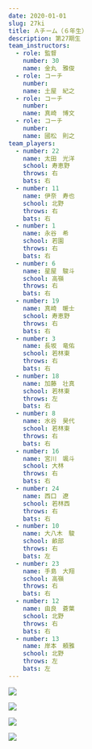 ```yaml
---
date: 2020-01-01
slug: 27ki
title: Ａチーム（６年生）
description: 第27期生
team_instructors:
  - role: 監督
    number: 30
    name: 金丸　雅俊
  - role: コーチ
    number:
    name: 土屋　紀之
  - role: コーチ
    number:
    name: 真崎　博文
  - role: コーチ
    number:
    name: 國松　則之
team_players:
  - number: 22
    name: 太田　光洋
    school: 寿恵野
    throws: 右
    bats: 右
  - number: 11
    name: 伊奈　寿也
    school: 北野
    throws: 右
    bats: 右
  - number: 1
    name: 永谷　希
    school: 若園
    throws: 右
    bats: 右
  - number: 6
    name: 星屋　駿斗
    school: 高嶺
    throws: 右
    bats: 右
  - number: 19
    name: 真崎　暖士
    school: 寿恵野
    throws: 右
    bats: 右
  - number: 3
    name: 長坂　竜佑
    school: 若林東
    throws: 右
    bats: 右
  - number: 18
    name: 加藤　壮真
    school: 若林東
    throws: 左
    bats: 右
  - number: 8
    name: 水谷　昊代
    school: 若林東
    throws: 右
    bats: 右
  - number: 16
    name: 宮川　颯斗
    school: 大林
    throws: 右
    bats: 右
  - number: 24
    name: 西口　遼
    school: 若林西
    throws: 右
    bats: 右
  - number: 10
    name: 大八木　駿
    school: 畝部
    throws: 右
    bats: 左
  - number: 23
    name: 手島　大翔
    school: 高嶺
    throws: 右
    bats: 右
  - number: 12
    name: 由良　蒼葉
    school: 北野
    throws: 右
    bats: 右
  - number: 13
    name: 岸本　頼雅
    school: 北野
    throws: 左
    bats: 左
---
```


![](/images/uploads/27ki-group-photo-01.jpg)

![](/images/uploads/27ki-group-photo-02.jpg)

![](/images/uploads/27ki-group-photo-03.jpg)

![](/images/uploads/27ki-group-photo-04.jpg)
